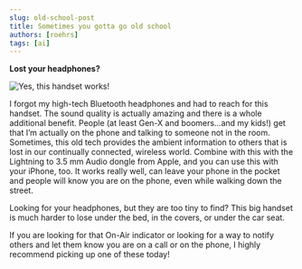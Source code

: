 ```yaml
---
slug: old-school-post
title: Sometimes you gotta go old school
authors: [roehrs]
tags: [ai]
---
```


**Lost your headphones?**

![Yes, this handset works!](/blogimg/louis-handset.jpeg)

I forgot my high-tech Bluetooth headphones and had to reach for this handset. The sound quality is actually amazing and there is a whole additional benefit. People (at least Gen-X and boomers…and my kids!) get that I’m actually on the phone and talking to someone not in the room. Sometimes, this old tech provides the ambient information to others that is lost in our continually connected, wireless world. Combine with this with the Lightning to 3.5 mm Audio dongle from Apple, and you can use this with your iPhone, too. It works really well, can leave your phone in the pocket and people will know you are on the phone, even while walking down the street.

Looking for your headphones, but they are too tiny to find? This big handset is much harder to lose under the bed, in the covers, or under the car seat.

If you are looking for that On-Air indicator or looking for a way to notify others and let them know you are on a call or on the phone, I highly recommend picking up one of these today!

